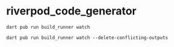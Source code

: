 # riverpod_code_generator

```
dart pub run build_runner watch
```

```
dart pub run build_runner watch --delete-conflicting-outputs
```
